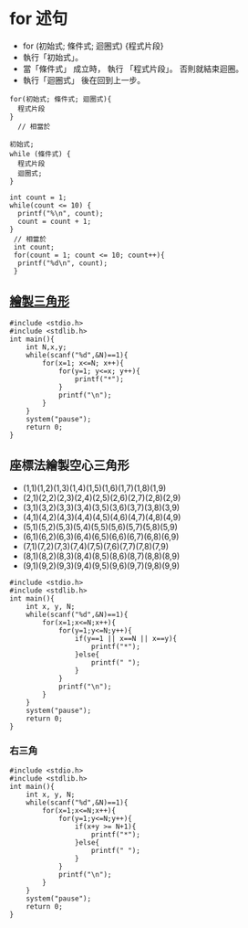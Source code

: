 # for 述句
- for (初始式; 條件式; 迴圈式) {程式片段}
- 執行「初始式」。
- 當「條件式」 成立時， 執行 「程式片段」。 否則就結束迴圈。
- 執行「迴圈式」 後在回到上一步。
```
for(初始式; 條件式; 迴圈式){       
  程式片段                       
}                                
  // 相當於
  
初始式;
while (條件式) {
  程式片段
  迴圈式;
}
```
```
int count = 1;
while(count <= 10) {
  printf("%\n", count);
  count = count + 1;
}
 // 相當於
 int count;
 for(count = 1; count <= 10; count++){
  printf("%d\n", count);
 }
```
## [繪製三角形](https://www.youtube.com/watch?v=8WJik0Dqdoc&list=PLY_qIufNHc293YnIjVeEwNDuqGo8y2Emx&index=94&ab_channel=FeisStudio)
```
#include <stdio.h>
#include <stdlib.h>
int main(){
	int N,x,y;
	while(scanf("%d",&N)==1){
		for(x=1; x<=N; x++){
			for(y=1; y<=x; y++){
				printf("*");
			}
			printf("\n");
		}
	}
	system("pause");
	return 0;
}
```
## 座標法繪製空心三角形
- (1,1)(1,2)(1,3)(1,4)(1,5)(1,6)(1,7)(1,8)(1,9)
- (2,1)(2,2)(2,3)(2,4)(2,5)(2,6)(2,7)(2,8)(2,9)
- (3,1)(3,2)(3,3)(3,4)(3,5)(3,6)(3,7)(3,8)(3,9)
- (4,1)(4,2)(4,3)(4,4)(4,5)(4,6)(4,7)(4,8)(4,9)
- (5,1)(5,2)(5,3)(5,4)(5,5)(5,6)(5,7)(5,8)(5,9)
- (6,1)(6,2)(6,3)(6,4)(6,5)(6,6)(6,7)(6,8)(6,9)
- (7,1)(7,2)(7,3)(7,4)(7,5)(7,6)(7,7)(7,8)(7,9)
- (8,1)(8,2)(8,3)(8,4)(8,5)(8,6)(8,7)(8,8)(8,9)
- (9,1)(9,2)(9,3)(9,4)(9,5)(9,6)(9,7)(9,8)(9,9)

```
#include <stdio.h>
#include <stdlib.h>
int main(){
	int x, y, N;
	while(scanf("%d",&N)==1){               
		for(x=1;x<=N;x++){						 
			for(y=1;y<=N;y++){					 
				if(y==1 || x==N || x==y){		 
					printf("*");				 
				}else{							 
					printf(" ");				 
				}								 
			}									
			printf("\n");
		}
	}
	system("pause");
	return 0;
}
```
### 右三角
```
#include <stdio.h>
#include <stdlib.h>
int main(){
	int x, y, N;
	while(scanf("%d",&N)==1){               
		for(x=1;x<=N;x++){						 
			for(y=1;y<=N;y++){					 
				if(x+y >= N+1){		 
					printf("*");				 
				}else{							 
					printf(" ");				 
				}								 
			}									
			printf("\n");
		}
	}
	system("pause");
	return 0;
}
```
